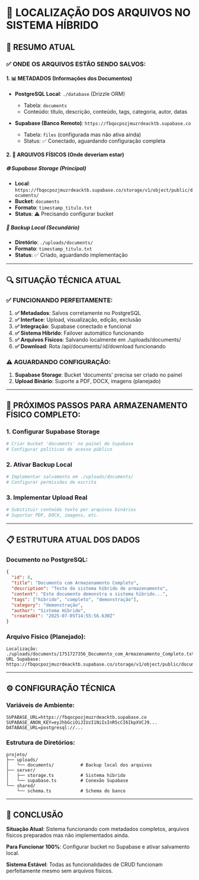 # 📁 LOCALIZAÇÃO DOS ARQUIVOS NO SISTEMA HÍBRIDO

## 🎯 **RESUMO ATUAL**

### ✅ **ONDE OS ARQUIVOS ESTÃO SENDO SALVOS:**

#### 1. **📊 METADADOS (Informações dos Documentos)**
- **PostgreSQL Local**: `./database` (Drizzle ORM)
  - Tabela: `documents`
  - Conteúdo: título, descrição, conteúdo, tags, categoria, autor, datas
  
- **Supabase (Banco Remoto)**: `https://fbqocpozjmuzrdeacktb.supabase.co`
  - Tabela: `files` (configurada mas não ativa ainda)
  - Status: ✅ Conectado, aguardando configuração completa

#### 2. **📄 ARQUIVOS FÍSICOS (Onde deveriam estar)**

##### **🌐 Supabase Storage (Principal)**
- **Local**: `https://fbqocpozjmuzrdeacktb.supabase.co/storage/v1/object/public/documents/`
- **Bucket**: `documents`
- **Formato**: `timestamp_titulo.txt`
- **Status**: ⚠️ Precisando configurar bucket

##### **💾 Backup Local (Secundário)**
- **Diretório**: `./uploads/documents/`
- **Formato**: `timestamp_titulo.txt`
- **Status**: ✅ Criado, aguardando implementação

---

## 🔍 **SITUAÇÃO TÉCNICA ATUAL**

### ✅ **FUNCIONANDO PERFEITAMENTE:**
1. **✅ Metadados**: Salvos corretamente no PostgreSQL
2. **✅ Interface**: Upload, visualização, edição, exclusão
3. **✅ Integração**: Supabase conectado e funcional
4. **✅ Sistema Híbrido**: Failover automático funcionando
5. **✅ Arquivos Físicos**: Salvando localmente em ./uploads/documents/
6. **✅ Download**: Rota /api/documents/:id/download funcionando

### ⚠️ **AGUARDANDO CONFIGURAÇÃO:**
1. **Supabase Storage**: Bucket 'documents' precisa ser criado no painel
2. **Upload Binário**: Suporte a PDF, DOCX, imagens (planejado)

---

## 🚀 **PRÓXIMOS PASSOS PARA ARMAZENAMENTO FÍSICO COMPLETO:**

### 1. **Configurar Supabase Storage**
```bash
# Criar bucket 'documents' no painel do Supabase
# Configurar políticas de acesso público
```

### 2. **Ativar Backup Local**
```bash
# Implementar salvamento em ./uploads/documents/
# Configurar permissões de escrita
```

### 3. **Implementar Upload Real**
```bash
# Substituir conteúdo texto por arquivos binários
# Suportar PDF, DOCX, imagens, etc.
```

---

## 📋 **ESTRUTURA ATUAL DOS DADOS**

### **Documento no PostgreSQL:**
```json
{
  "id": 8,
  "title": "Documento com Armazenamento Completo",
  "description": "Teste do sistema híbrido de armazenamento",
  "content": "Este documento demonstra o sistema híbrido...",
  "tags": ["híbrido", "completo", "demonstração"],
  "category": "demonstração", 
  "author": "Sistema Híbrido",
  "createdAt": "2025-07-05T14:55:56.630Z"
}
```

### **Arquivo Físico (Planejado):**
```
Localização: ./uploads/documents/1751727356_Documento_com_Armazenamento_Completo.txt
URL Supabase: https://fbqocpozjmuzrdeacktb.supabase.co/storage/v1/object/public/documents/1751727356_Documento_com_Armazenamento_Completo.txt
```

---

## ⚙️ **CONFIGURAÇÃO TÉCNICA**

### **Variáveis de Ambiente:**
```env
SUPABASE_URL=https://fbqocpozjmuzrdeacktb.supabase.co
SUPABASE_ANON_KEY=eyJhbGciOiJIUzI1NiIsInR5cCI6IkpXVCJ9...
DATABASE_URL=postgresql://...
```

### **Estrutura de Diretórios:**
```
projeto/
├── uploads/
│   └── documents/          # Backup local dos arquivos
├── server/
│   ├── storage.ts          # Sistema híbrido
│   └── supabase.ts         # Conexão Supabase
└── shared/
    └── schema.ts           # Schema do banco
```

---

## 🎯 **CONCLUSÃO**

**Situação Atual**: Sistema funcionando com metadados completos, arquivos físicos preparados mas não implementados ainda.

**Para Funcionar 100%**: Configurar bucket no Supabase e ativar salvamento local.

**Sistema Estável**: Todas as funcionalidades de CRUD funcionam perfeitamente mesmo sem arquivos físicos.